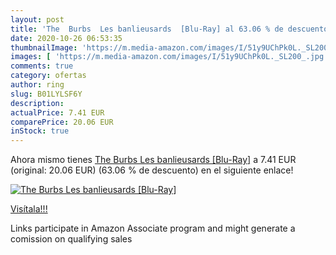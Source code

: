 ```yaml
---
layout: post
title: 'The  Burbs  Les banlieusards  [Blu-Ray] al 63.06 % de descuento'
date: 2020-10-26 06:53:35
thumbnailImage: 'https://m.media-amazon.com/images/I/51y9UChPk0L._SL200_.jpg'
images: [ 'https://m.media-amazon.com/images/I/51y9UChPk0L._SL200_.jpg' ]
comments: true
category: ofertas
author: ring
slug: B01LYLSF6Y
description:
actualPrice: 7.41 EUR
comparePrice: 20.06 EUR
inStock: true
---
```


Ahora mismo tienes [The  Burbs  Les banlieusards  [Blu-Ray]](https://www.amazon.fr/dp/B01LYLSF6Y/?tag=tolees0d-21) a 7.41 EUR (original: 20.06 EUR) (63.06 %  de descuento) en el siguiente enlace!

[![The  Burbs  Les banlieusards  [Blu-Ray]](https://m.media-amazon.com/images/I/51y9UChPk0L._SL200_.jpg)](https://www.amazon.fr/dp/B01LYLSF6Y/?tag=tolees0d-21)

[Visítala!!!](https://www.amazon.fr/dp/B01LYLSF6Y/?tag=tolees0d-21)

Links participate in Amazon Associate program and might generate a comission on qualifying sales
